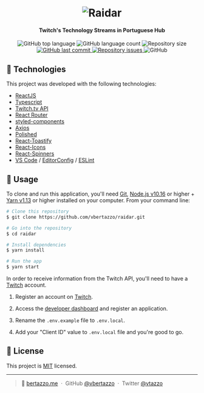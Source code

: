 <h1 align="center">
    <img alt="Raidar" src="https://res.cloudinary.com/voss/image/upload/v1564853274/readme_logos/logo_2x_fvfyi5.png" />
    <br>
</h1>

<h4 align="center">
  Twitch's Technology Streams in Portuguese Hub
</h4>
<p align="center">
  <img alt="GitHub top language" src="https://img.shields.io/github/languages/top/vbertazzo/raidar.svg">

  <img alt="GitHub language count" src="https://img.shields.io/github/languages/count/vbertazzo/raidar.svg">

  <img alt="Repository size" src="https://img.shields.io/github/repo-size/vbertazzo/raidar.svg">
  <a href="https://github.com/vbertazzo/raidar.svg/commits/master">
    <img alt="GitHub last commit" src="https://img.shields.io/github/last-commit/vbertazzo/raidar.svg">
  </a>

  <a href="https://github.com/vbertazzo/raidar.svg/issues">
    <img alt="Repository issues" src="https://img.shields.io/github/issues/vbertazzo/raidar.svg">
  </a>

  <img alt="GitHub" src="https://img.shields.io/github/license/vbertazzo/raidar">
</p>

## 🚀 Technologies

This project was developed with the following technologies:

-  [ReactJS](https://reactjs.org/)
-  [Typescript](https://www.typescriptlang.org/)
-  [Twitch.tv API](https://dev.twitch.tv/docs/api/)
-  [React Router](https://github.com/ReactTraining/react-router)
-  [styled-components](https://www.styled-components.com/)
-  [Axios](https://github.com/axios/axios)
-  [Polished](https://polished.js.org/)
-  [React-Toastify](https://fkhadra.github.io/react-toastify/)
-  [React-Icons](http://react-icons.github.io/react-icons/)
-  [React-Spinners](https://www.react-spinners.com/)
-  [VS Code](https://code.visualstudio.com/) / [EditorConfig](https://marketplace.visualstudio.com/items?itemName=EditorConfig.EditorConfig) / [ESLint](https://marketplace.visualstudio.com/items?itemName=dbaeumer.vscode-eslint)

## 📜 Usage

To clone and run this application, you'll need [Git](https://git-scm.com), [Node.js v10.16](https://nodejs.org/) or higher + [Yarn v1.13](https://yarnpkg.com/) or higher installed on your computer. From your command line:

```bash
# Clone this repository
$ git clone https://github.com/vbertazzo/raidar.git

# Go into the repository
$ cd raidar

# Install dependencies
$ yarn install

# Run the app
$ yarn start
```

In order to receive information from the Twitch API, you'll need to have a [Twitch](https://www.twitch.tv/) account. 

1. Register an account on [Twitch](https://www.twitch.tv/).

2. Access the [developer dashboard](https://dev.twitch.tv/console) and register an application.

3. Rename the `.env.example` file to `.env.local`.

4. Add your "Client ID" value to `.env.local` file and you're good to go.

## 📝 License
This project is [MIT](https://github.com/kefranabg/readme-md-generator/blob/master/LICENSE) licensed.

---

> 🐨 [bertazzo.me](https://bertazzo.me) &nbsp;&middot;&nbsp;
> GitHub [@vbertazzo](https://github.com/vbertazzo) &nbsp;&middot;&nbsp;
> Twitter [@vtazzo](https://twitter.com/vtazzo)
